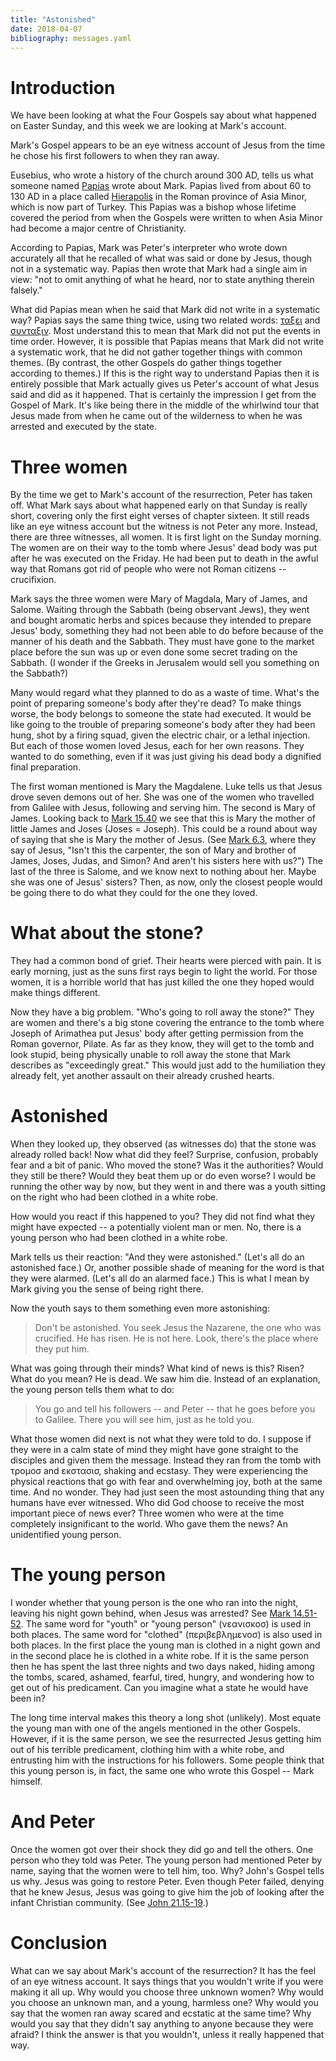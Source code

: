 ```yaml
---
title: "Astonished"
date: 2018-04-07
bibliography: messages.yaml
---
```


# Introduction

We have been looking at what the Four Gospels say about what happened on Easter Sunday, and this week we are looking at Mark's account.

Mark's Gospel appears to be an eye witness account of Jesus from the time he chose his first followers to when they ran away.

Eusebius, who wrote a history of the church around 300 AD, tells us what someone named [Papias](https://en.wikipedia.org/wiki/Papias_of_Hierapolis) wrote about Mark. Papias lived from about 60 to 130 AD in a place called [Hierapolis](https://en.wikipedia.org/wiki/Hierapolis) in the Roman province of Asia Minor, which is now part of Turkey. This Papias was a bishop whose lifetime covered the period from when the Gospels were written to when Asia Minor had become a major centre of Christianity.

According to Papias, Mark was Peter's interpreter who wrote down accurately all that he recalled of what was said or done by Jesus, though not in a systematic way. Papias then wrote that Mark had a single aim in view: "not to omit anything of what he heard, nor to state anything therein falsely." <!--[@stevenson1987 49]-->

What did Papias mean when he said that Mark did not write in a systematic way? Papias says the same thing twice, using two related words: [ταξει](http://www.perseus.tufts.edu/hopper/morph?l=tacei&la=greek#lexicon) and [συνταξιν](http://www.perseus.tufts.edu/hopper/morph?l=suntacin&la=greek#lexicon). Most understand this to mean that Mark did not put the events in time order. However, it is possible that Papias means that Mark did not write a systematic work, that he did not gather together things with common themes. (By contrast, the other Gospels do gather things together according to themes.) If this is the right way to understand Papias then it is entirely possible that Mark actually gives us Peter's account of what Jesus said and did as it happened. That is certainly the impression I get from the Gospel of Mark. It's like being there in the middle of the whirlwind tour that Jesus made from when he came out of the wilderness to when he was arrested and executed by the state.

# Three women

By the time we get to Mark's account of the resurrection, Peter has taken off. What Mark says about what happened early on that Sunday is really short, covering only the first eight verses of chapter sixteen. It still reads like an eye witness account but the witness is not Peter any more. Instead, there are three witnesses, all women. It is first light on the Sunday morning. The women are on their way to the tomb where Jesus' dead body was put after he was executed on the Friday. He had been put to death in the awful way that Romans got rid of people who were not Roman citizens -- crucifixion.

Mark says the three women were Mary of Magdala, Mary of James, and Salome. Waiting through the Sabbath (being observant Jews), they went and bought aromatic herbs and spices because they intended to prepare Jesus' body, something they had not been able to do before because of the manner of his death and the Sabbath. They must have gone to the market place before the sun was up or even done some secret trading on the Sabbath. (I wonder if the Greeks in Jerusalem would sell you something on the Sabbath?)

Many would regard what they planned to do as a waste of time. What's the point of preparing someone's body after they're dead? To make things worse, the body belongs to someone the state had executed. It would be like going to the trouble of preparing someone's body after they had been hung, shot by a firing squad, given the electric chair, or a lethal injection. But each of those women loved Jesus, each for her own reasons. They wanted to do something, even if it was just giving his dead body a dignified final preparation.

The first woman mentioned is Mary the Magdalene. Luke tells us that Jesus drove seven demons out of her. She was one of the women who travelled from Galilee with Jesus, following and serving him. The second is Mary of James. Looking back to [Mark 15.40](https://crosswire.org/study/parallelstudy.jsp?key=Mark+15%3A40#cv) we see that this is Mary the mother of little James and Joses (Joses = Joseph). This could be a round about way of saying that she is Mary the mother of Jesus. (See [Mark 6.3](https://crosswire.org/study/parallelstudy.jsp?key=Mark+6%3A3#cv), where they say of Jesus, "Isn't this the carpenter, the son of Mary and brother of James, Joses, Judas, and Simon? And aren't his sisters here with us?") The last of the three is Salome, and we know next to nothing about her. Maybe she was one of Jesus' sisters? Then, as now, only the closest people would be going there to do what they could for the one they loved.

# What about the stone?

They had a common bond of grief. Their hearts were pierced with pain. It is early morning, just as the suns first rays begin to light the world. For those women, it is a horrible world that has just killed the one they hoped would make things different.

Now they have a big problem. "Who's going to roll away the stone?" They are women and there's a big stone covering the entrance to the tomb where Joseph of Arimathea put Jesus' body after getting permission from the Roman governor, Pilate. As far as they know, they will get to the tomb and look stupid, being physically unable to roll away the stone that Mark describes as "exceedingly great." This would just add to the humiliation they already felt, yet another assault on their already crushed hearts.

# Astonished

When they looked up, they observed (as witnesses do) that the stone was already rolled back! Now what did they feel? Surprise, confusion, probably fear and a bit of panic. Who moved the stone? Was it the authorities? Would they still be there? Would they beat them up or do even worse? I would be running the other way by now, but they went in and there was a youth sitting on the right who had been clothed in a white robe.

How would you react if this happened to you? They did not find what they might have expected -- a potentially violent man or men. No, there is a young person who had been clothed in a white robe.

Mark tells us their reaction: "And they were astonished." (Let's all do an astonished face.) Or, another possible shade of meaning for the word is that they were alarmed. (Let's all do an alarmed face.) This is what I mean by Mark giving you the sense of being right there.

Now the youth says to them something even more astonishing:

> Don't be astonished. You seek Jesus the Nazarene, the one who was crucified. He has risen. He is not here. Look, there's the place where they put him.

What was going through their minds? What kind of news is this? Risen? What do you mean? He is dead. We saw him die. Instead of an explanation, the young person tells them what to do:

> You go and tell his followers -- and Peter -- that he goes before you to Galilee. There you will see him, just as he told you.

What those women did next is not what they were told to do. I suppose if they were in a calm state of mind they might have gone straight to the disciples and given them the message. Instead they ran from the tomb with τρομοσ and εκστασισ, shaking and ecstasy. They were experiencing the physical reactions that go with fear and overwhelming joy, both at the same time. And no wonder. They had just seen the most astounding thing that any humans have ever witnessed. Who did God choose to receive the most important piece of news ever? Three women who were at the time completely insignificant to the world. Who gave them the news? An unidentified young person.

# The young person

I wonder whether that young person is the one who ran into the night, leaving his night gown behind, when Jesus was arrested? See [Mark 14.51-52](https://crosswire.org/study/parallelstudy.jsp?key=Mark+14%3A51#cv). The same word for "youth" or "young person" (νεανισκοσ) is used in both places. The same word for "clothed" (περιβεβλημενοσ) is also used in both places. In the first place the young man is clothed in a night gown and in the second place he is clothed in a white robe. If it is the same person then he has spent the last three nights and two days naked, hiding among the tombs, scared, ashamed, fearful, tired, hungry, and wondering how to get out of his predicament. Can you imagine what a state he would have been in?

The long time interval makes this theory a long shot (unlikely). Most equate the young man with one of the angels mentioned in the other Gospels. However, if it is the same person, we see the resurrected Jesus getting him out of his terrible predicament, clothing him with a white robe, and entrusting him with the instructions for his followers. Some people think that this young person is, in fact, the same one who wrote this Gospel -- Mark himself.

# And Peter

Once the women got over their shock they did go and tell the others. One person who they told was Peter. The young person had mentioned Peter by name, saying that the women were to tell him, too. Why? John's Gospel tells us why. Jesus was going to restore Peter. Even though Peter failed, denying that he knew Jesus, Jesus was going to give him the job of looking after the infant Christian community. (See [John 21.15-19](https://crosswire.org/study/parallelstudy.jsp?key=John+21%3A15#cv).)

# Conclusion

What can we say about Mark's account of the resurrection? It has the feel of an eye witness account. It says things that you wouldn't write if you were making it all up. Why would you choose three unknown women? Why would you choose an unknown man, and a young, harmless one? Why would you say that the women ran away scared and ecstatic at the same time? Why would you say that they didn't say anything to anyone because they were afraid? I think the answer is that you wouldn't, unless it really happened that way.

<!--# References-->
